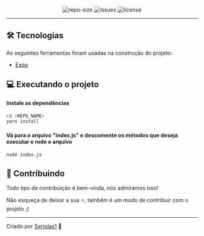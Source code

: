 <div align="center">
  <h1>
    <REPO_NAME>
  </h1>
  <blockquote>
    <REPO_DESCRIPTION>
  </blockquote>
  <div id="badges">
    <img src="https://img.shields.io/github/repo-size/carlos3g/<REPO_NAME>?color=4000FF" alt="repo-size" />
    <img src="https://img.shields.io/github/issues-raw/carlos3g/<REPO_NAME>?color=4000FF" alt="issues" />
    <img src="https://img.shields.io/github/license/carlos3g/<REPO_NAME>?color=4000FF" alt="license" />
  </div>
</div>

---

## 🛠 Tecnologias

As seguintes ferramentas foram usadas na construção do projeto:

- [Expo](https://expo.io/)

## :computer: Executando o projeto

#### Instale as dependências
```bash
cd <REPO_NAME>
yarn install
```

#### Vá para o arquivo "index.js" e descomente os métodos que deseja executar e rode o arquivo
```bash
node index.js
```

## 🤝 Contribuindo 

Todo tipo de contribuição é bem-vinda, nós admiramos isso!

Não esqueça de deixar a sua ⭐, também é um modo de contribuir com o projeto ;)

---
Criado por [Serjolas1](https://github.com/serjolas1) :purple_heart:
